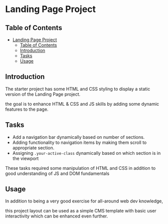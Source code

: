 # Landing Page Project

## Table of Contents

- [Landing Page Project](#landing-page-project)
  - [Table of Contents](#table-of-contents)
  - [Introduction](#introduction)
  - [Tasks](#tasks)
  - [Usage](#usage)


## Introduction
The starter project has some HTML and CSS styling to display a static version of the Landing Page project.

the goal is to enhance HTML & CSS and JS skills by adding some dynamic features to the page.

## Tasks
- Add a navigation bar dynamically based on number of sections.
- Adding functionality to navigation items 
by making them scroll to appropriate section.
- Assigning `.your-active-class` dynamically based on 
which section is in the viewport

These tasks required some manipulation of HTML and CSS in addition to
good understanding of JS and DOM fundamentals 

## Usage
In addition to being a very good exercise for all-around web dev knowledge,

this project layout can be used as a simple CMS template with basic user interactivity which can be enhanced even further.